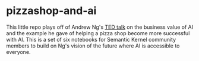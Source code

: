 # pizzashop-and-ai

This little repo plays off of Andrew Ng's [TED talk](https://www.ted.com/talks/andrew_ng_how_ai_could_empower_any_business) on the business value of AI and the example he gave of helping a pizza shop become more successful with AI. This is a set of six notebooks for Semantic Kernel community members to build on Ng's vision of the future where AI is accessible to everyone.
